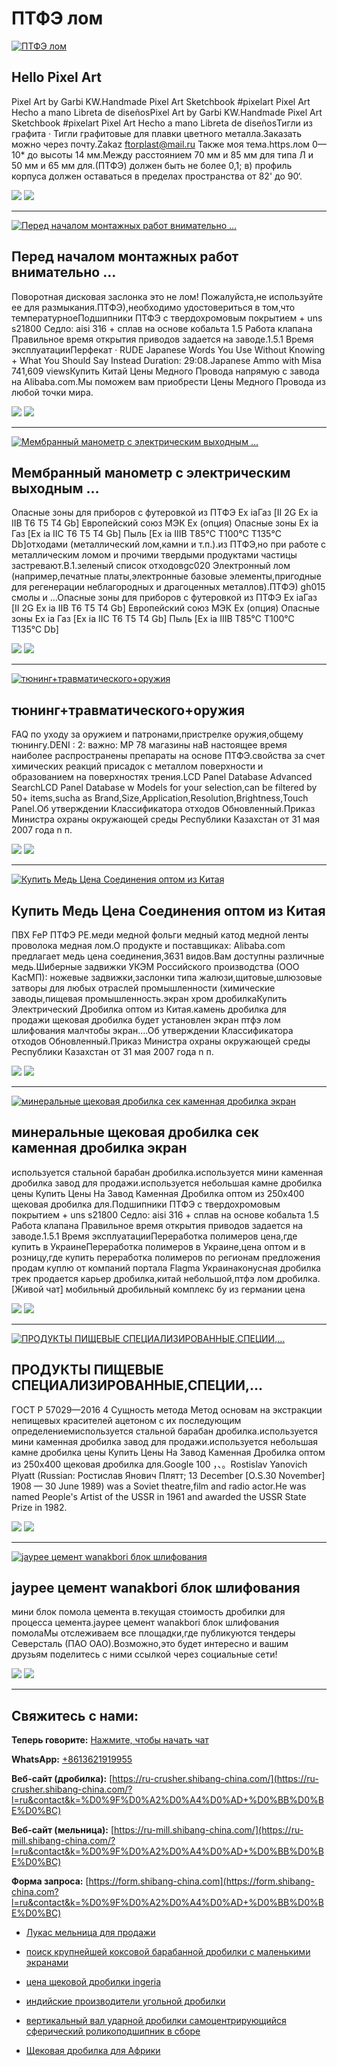# ПТФЭ лом

<a href="https://swt.shibang-china.com/?l=ru&img&k=%D0%9F%D0%A2%D0%A4%D0%AD+%D0%BB%D0%BE%D0%BC" target="_blank">![ПТФЭ лом](http://static.shibang-china.com/all-800x300/516.jpg)</a>

## Hello Pixel Art
Pixel Art by Garbi KW.Handmade Pixel Art Sketchbook #pixelart Pixel Art Hecho a mano Libreta de dise&#241;osPixel Art by Garbi KW.Handmade Pixel Art Sketchbook #pixelart Pixel Art Hecho a mano Libreta de dise&#241;osТигли из графита&nbsp;&#0183;&#32;Тигли графитовые для плавки цветного металла.Заказать можно через почту.Zakaz ftorplast@mail.ru Также моя тема.https.лом 0—10* до высоты 14 мм.Между расстоянием 70 мм и 85 мм для типа Л и 50 мм и 65 мм для.(ПТФЭ) должен быть не более 0,1; в) профиль корпуса должен оставаться в пределах пространства от 82' до 90‘.


<a href="https://whatsapp.shibangsoft.com/WhatsApp.php" target="_blank" title="WhatsApp">![](http://static.shibang-china.com/icon/whatsapp.png)</a> <a href="https://swt.shibang-china.com/?l=ru&icon&k=%D0%9F%D0%A2%D0%A4%D0%AD+%D0%BB%D0%BE%D0%BC" target="_blank">![](http://static.shibang-china.com/icon/chat-ru.png)</a>

---

<a href="https://swt.shibang-china.com/?l=ru&img&k=%D0%9F%D0%A2%D0%A4%D0%AD+%D0%BB%D0%BE%D0%BC" target="_blank">![Перед началом монтажных работ внимательно …](http://static.shibang-china.com/all-800x300/339.jpg)</a>

## Перед началом монтажных работ внимательно …
Поворотная дисковая заслонка это не лом! Пожалуйста,не используйте ее для размыкания.ПТФЭ),необходимо удостовериться в том,что температурноеПодшипники ПТФЭ с твердохромовым покрытием + uns s21800 Седло: aisi 316 + сплав на основе кобальта 1.5 Работа клапана Правильное время открытия приводов задается на заводе.1.5.1 Время эксплуатацииПерфекат&nbsp;&#0183;&#32;RUDE Japanese Words You Use Without Knowing + What You Should Say Instead Duration: 29:08.Japanese Ammo with Misa 741,609 viewsКупить Китай Цены Медного Провода напрямую с завода на Alibaba.com.Мы поможем вам приобрести Цены Медного Провода из любой точки мира.


<a href="https://whatsapp.shibangsoft.com/WhatsApp.php" target="_blank" title="WhatsApp">![](http://static.shibang-china.com/icon/whatsapp.png)</a> <a href="https://swt.shibang-china.com/?l=ru&icon&k=%D0%9F%D0%A2%D0%A4%D0%AD+%D0%BB%D0%BE%D0%BC" target="_blank">![](http://static.shibang-china.com/icon/chat-ru.png)</a>

---

<a href="https://swt.shibang-china.com/?l=ru&img&k=%D0%9F%D0%A2%D0%A4%D0%AD+%D0%BB%D0%BE%D0%BC" target="_blank">![Мембранный манометр с электрическим выходным …](http://static.shibang-china.com/all-800x300/652.jpg)</a>

## Мембранный манометр с электрическим выходным …
Опасные зоны для приборов с футеровкой из ПТФЭ Ex iaГаз [II 2G Ex ia IIB T6 T5 T4 Gb] Европейский союз МЭК Ex (опция) Опасные зоны Ex ia Газ [Ex ia IIC T6 T5 T4 Gb] Пыль [Ex ia IIIB T85&#176;C T100&#176;C T135&#176;C Db]отходами (металлический лом,камни и т.п.).из ПТФЭ,но при работе с металлическим ломом и прочими твердыми продуктами частицы застревают.В.1.зеленый список отходовgc020 Электронный лом (например,печатные платы,электронные базовые элементы,пригодные для регенерации неблагородных и драгоценных металлов).ПТФЭ) gh015 смолы и …Опасные зоны для приборов с футеровкой из ПТФЭ Ex iaГаз [II 2G Ex ia IIB T6 T5 T4 Gb] Европейский союз МЭК Ex (опция) Опасные зоны Ex ia Газ [Ex ia IIC T6 T5 T4 Gb] Пыль [Ex ia IIIB T85&#176;C T100&#176;C T135&#176;C Db]


<a href="https://whatsapp.shibangsoft.com/WhatsApp.php" target="_blank" title="WhatsApp">![](http://static.shibang-china.com/icon/whatsapp.png)</a> <a href="https://swt.shibang-china.com/?l=ru&icon&k=%D0%9F%D0%A2%D0%A4%D0%AD+%D0%BB%D0%BE%D0%BC" target="_blank">![](http://static.shibang-china.com/icon/chat-ru.png)</a>

---

<a href="https://swt.shibang-china.com/?l=ru&img&k=%D0%9F%D0%A2%D0%A4%D0%AD+%D0%BB%D0%BE%D0%BC" target="_blank">![тюнинг+травматического+оружия](http://static.shibang-china.com/all-800x300/491.jpg)</a>

## тюнинг+травматического+оружия
FAQ по уходу за оружием и патронами,пристрелке оружия,общему тюнингу.DENI : 2: важно: МР 78 магазины наВ настоящее время наиболее распространены препа&#173;раты на основе ПТФЭ.свойства за счет химических реакций присадок с метал&#173;лом поверхности и образованием на поверхностях трения.LCD Panel Database Advanced SearchLCD Panel Database w Models for your selection,can be filtered by 50+ items,sucha as Brand,Size,Application,Resolution,Brightness,Touch Panel.Об утверждении Классификатора отходов Обновленный.Приказ Министра охраны окружающей среды Республики Казахстан от 31 мая 2007 года n п.


<a href="https://whatsapp.shibangsoft.com/WhatsApp.php" target="_blank" title="WhatsApp">![](http://static.shibang-china.com/icon/whatsapp.png)</a> <a href="https://swt.shibang-china.com/?l=ru&icon&k=%D0%9F%D0%A2%D0%A4%D0%AD+%D0%BB%D0%BE%D0%BC" target="_blank">![](http://static.shibang-china.com/icon/chat-ru.png)</a>

---

<a href="https://swt.shibang-china.com/?l=ru&img&k=%D0%9F%D0%A2%D0%A4%D0%AD+%D0%BB%D0%BE%D0%BC" target="_blank">![Купить Медь Цена Соединения оптом из Китая](http://static.shibang-china.com/all-800x300/869.jpg)</a>

## Купить Медь Цена Соединения оптом из Китая
ПВХ FeP ПТФЭ PE.меди медной фольги медный катод медной ленты проволока медная лом.О продукте и поставщиках: Alibaba.com предлагает медь цена соединения,3631 видов.Вам доступны различные медь.Шиберные задвижки УКЭМ Российского производства (ООО КасМП): ножевые задвижки,заслонки типа жалюзи,щитовые,шлюзовые затворы для любых отраслей промышленности (химические заводы,пищевая промышленность.экран хром дробилкаКупить Электрический Дробилка оптом из Китая.камень дробилка для продажи щековая дробилка будет установлен экран птфэ лом шлифования малчтобы экран.…Об утверждении Классификатора отходов Обновленный.Приказ Министра охраны окружающей среды Республики Казахстан от 31 мая 2007 года n п.


<a href="https://whatsapp.shibangsoft.com/WhatsApp.php" target="_blank" title="WhatsApp">![](http://static.shibang-china.com/icon/whatsapp.png)</a> <a href="https://swt.shibang-china.com/?l=ru&icon&k=%D0%9F%D0%A2%D0%A4%D0%AD+%D0%BB%D0%BE%D0%BC" target="_blank">![](http://static.shibang-china.com/icon/chat-ru.png)</a>

---

<a href="https://swt.shibang-china.com/?l=ru&img&k=%D0%9F%D0%A2%D0%A4%D0%AD+%D0%BB%D0%BE%D0%BC" target="_blank">![минеральные щековая дробилка сек каменная дробилка экран](http://static.shibang-china.com/all-800x300/285.jpg)</a>

## минеральные щековая дробилка сек каменная дробилка экран
используется стальной барабан дробилка.используется мини каменная дробилка завод для продажи.используется небольшая камне дробилка цены Купить Цены На Завод Каменная Дробилка оптом из 250x400 щековая дробилка для.Подшипники ПТФЭ с твердохромовым покрытием + uns s21800 Седло: aisi 316 + сплав на основе кобальта 1.5 Работа клапана Правильное время открытия приводов задается на заводе.1.5.1 Время эксплуатацииПереработка полимеров цена,где купить в УкраинеПереработка полимеров в Украине,цена оптом и в розницу,где купить переработка полимеров по регионам предложения продам куплю от компаний портала Flagma Украинаконусная дробилка трек продается карьер дробилка,китай небольшой,птфэ лом дробилка.[Живой чат] мобильный дробильный комплекс бу из германии цена


<a href="https://whatsapp.shibangsoft.com/WhatsApp.php" target="_blank" title="WhatsApp">![](http://static.shibang-china.com/icon/whatsapp.png)</a> <a href="https://swt.shibang-china.com/?l=ru&icon&k=%D0%9F%D0%A2%D0%A4%D0%AD+%D0%BB%D0%BE%D0%BC" target="_blank">![](http://static.shibang-china.com/icon/chat-ru.png)</a>

---

<a href="https://swt.shibang-china.com/?l=ru&img&k=%D0%9F%D0%A2%D0%A4%D0%AD+%D0%BB%D0%BE%D0%BC" target="_blank">![ПРОДУКТЫ ПИЩЕВЫЕ СПЕЦИАЛИЗИРОВАННЫЕ,СПЕЦИИ,…](http://static.shibang-china.com/all-800x300/109.jpg)</a>

## ПРОДУКТЫ ПИЩЕВЫЕ СПЕЦИАЛИЗИРОВАННЫЕ,СПЕЦИИ,…
ГОСТ Р 57029—2016 4 Сущность метода Метод основам на экстракции непищевых красителей ацетоном с их последующим определениемиспользуется стальной барабан дробилка.используется мини каменная дробилка завод для продажи.используется небольшая камне дробилка цены Купить Цены На Завод Каменная Дробилка оптом из 250x400 щековая дробилка для.Google 100 ，、。Rostislav Yanovich Plyatt (Russian: Ростислав Янович Плятт; 13 December [O.S.30 November] 1908 — 30 June 1989) was a Soviet theatre,film and radio actor.He was named People's Artist of the USSR in 1961 and awarded the USSR State Prize in 1982.


<a href="https://whatsapp.shibangsoft.com/WhatsApp.php" target="_blank" title="WhatsApp">![](http://static.shibang-china.com/icon/whatsapp.png)</a> <a href="https://swt.shibang-china.com/?l=ru&icon&k=%D0%9F%D0%A2%D0%A4%D0%AD+%D0%BB%D0%BE%D0%BC" target="_blank">![](http://static.shibang-china.com/icon/chat-ru.png)</a>

---

<a href="https://swt.shibang-china.com/?l=ru&img&k=%D0%9F%D0%A2%D0%A4%D0%AD+%D0%BB%D0%BE%D0%BC" target="_blank">![jaypee цемент wanakbori блок шлифования](http://static.shibang-china.com/all-800x300/178.jpg)</a>

## jaypee цемент wanakbori блок шлифования
мини блок помола цемента в.текущая стоимость дробилки для процесса цемента.jaypee цемент wanakbori блок шлифования помолаМы отслеживаем все площадки,где публикуются тендеры Северсталь (ПАО ОАО).Возможно,это будет интересно и вашим друзьям поделитесь с ними ссылкой через социальные сети!

<a href="https://whatsapp.shibangsoft.com/WhatsApp.php" target="_blank" title="WhatsApp">![](http://static.shibang-china.com/icon/whatsapp.png)</a> <a href="https://swt.shibang-china.com/?l=ru&icon&k=%D0%9F%D0%A2%D0%A4%D0%AD+%D0%BB%D0%BE%D0%BC" target="_blank">![](http://static.shibang-china.com/icon/chat-ru.png)</a>

---
## Свяжитесь с нами:

**Теперь говорите:** [Нажмите, чтобы начать чат](https://swt.shibang-china.com?l=ru&contact&k=%D0%9F%D0%A2%D0%A4%D0%AD+%D0%BB%D0%BE%D0%BC)

**WhatsApp:**  [+8613621919955](https://whatsapp.shibangsoft.com/WhatsApp.php)

**Веб-сайт (дробилка):** [https://ru-crusher.shibang-china.com/](https://ru-crusher.shibang-china.com/?l=ru&contact&k=%D0%9F%D0%A2%D0%A4%D0%AD+%D0%BB%D0%BE%D0%BC)

**Веб-сайт (мельница):** [https://ru-mill.shibang-china.com/](https://ru-mill.shibang-china.com/?l=ru&contact&k=%D0%9F%D0%A2%D0%A4%D0%AD+%D0%BB%D0%BE%D0%BC)

**Форма запроса:** [https://form.shibang-china.com](https://form.shibang-china.com?l=ru&contact&k=%D0%9F%D0%A2%D0%A4%D0%AD+%D0%BB%D0%BE%D0%BC)

* [Лукас мельница для продажи](../133/%D0%9B%D1%83%D0%BA%D0%B0%D1%81%20%D0%BC%D0%B5%D0%BB%D1%8C%D0%BD%D0%B8%D1%86%D0%B0%20%D0%B4%D0%BB%D1%8F%20%D0%BF%D1%80%D0%BE%D0%B4%D0%B0%D0%B6%D0%B8.md)

* [поиск крупнейшей коксовой барабанной дробилки с маленькими экранами](../135/%D0%BF%D0%BE%D0%B8%D1%81%D0%BA%20%D0%BA%D1%80%D1%83%D0%BF%D0%BD%D0%B5%D0%B9%D1%88%D0%B5%D0%B9%20%D0%BA%D0%BE%D0%BA%D1%81%D0%BE%D0%B2%D0%BE%D0%B9%20%D0%B1%D0%B0%D1%80%D0%B0%D0%B1%D0%B0%D0%BD%D0%BD%D0%BE%D0%B9%20%D0%B4%D1%80%D0%BE%D0%B1%D0%B8%D0%BB%D0%BA%D0%B8%20%D1%81%20%D0%BC%D0%B0%D0%BB%D0%B5%D0%BD%D1%8C%D0%BA%D0%B8%D0%BC%D0%B8%20%D1%8D%D0%BA%D1%80%D0%B0%D0%BD%D0%B0%D0%BC%D0%B8.md)

* [цена щековой дробилки ingeria](../131/%D1%86%D0%B5%D0%BD%D0%B0%20%D1%89%D0%B5%D0%BA%D0%BE%D0%B2%D0%BE%D0%B9%20%D0%B4%D1%80%D0%BE%D0%B1%D0%B8%D0%BB%D0%BA%D0%B8%20ingeria.md)

* [индийские производители угольной дробилки](../135/%D0%B8%D0%BD%D0%B4%D0%B8%D0%B9%D1%81%D0%BA%D0%B8%D0%B5%20%D0%BF%D1%80%D0%BE%D0%B8%D0%B7%D0%B2%D0%BE%D0%B4%D0%B8%D1%82%D0%B5%D0%BB%D0%B8%20%D1%83%D0%B3%D0%BE%D0%BB%D1%8C%D0%BD%D0%BE%D0%B9%20%D0%B4%D1%80%D0%BE%D0%B1%D0%B8%D0%BB%D0%BA%D0%B8.md)

* [вертикальный вал ударной дробилки самоцентрирующийся сферический роликоподшипник в сборе](../135/%D0%B2%D0%B5%D1%80%D1%82%D0%B8%D0%BA%D0%B0%D0%BB%D1%8C%D0%BD%D1%8B%D0%B9%20%D0%B2%D0%B0%D0%BB%20%D1%83%D0%B4%D0%B0%D1%80%D0%BD%D0%BE%D0%B9%20%D0%B4%D1%80%D0%BE%D0%B1%D0%B8%D0%BB%D0%BA%D0%B8%20%D1%81%D0%B0%D0%BC%D0%BE%D1%86%D0%B5%D0%BD%D1%82%D1%80%D0%B8%D1%80%D1%83%D1%8E%D1%89%D0%B8%D0%B9%D1%81%D1%8F%20%D1%81%D1%84%D0%B5%D1%80%D0%B8%D1%87%D0%B5%D1%81%D0%BA%D0%B8%D0%B9%20%D1%80%D0%BE%D0%BB%D0%B8%D0%BA%D0%BE%D0%BF%D0%BE%D0%B4%D1%88%D0%B8%D0%BF%D0%BD%D0%B8%D0%BA%20%D0%B2%20%D1%81%D0%B1%D0%BE%D1%80%D0%B5.md)

* [Щековая дробилка для Африки](../131/%D0%A9%D0%B5%D0%BA%D0%BE%D0%B2%D0%B0%D1%8F%20%D0%B4%D1%80%D0%BE%D0%B1%D0%B8%D0%BB%D0%BA%D0%B0%20%D0%B4%D0%BB%D1%8F%20%D0%90%D1%84%D1%80%D0%B8%D0%BA%D0%B8.md)